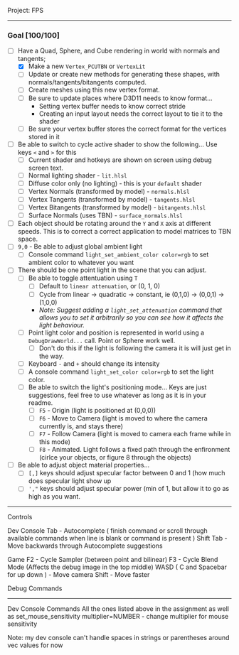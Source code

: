 Project: FPS

------

### Goal [100/100]
- [ ] Have a Quad, Sphere, and Cube rendering in world with normals and tangents;
    - [x] Make a new `Vertex_PCUTBN` or `VertexLit`
    - [ ] Update or create new methods for generating these shapes, with normals/tangents/bitangents computed.
    - [ ] Create meshes using this new vertex format.
    - [ ] Be sure to update places where D3D11 needs to know format...
        - Setting vertex buffer needs to know correct stride
        - Creating an input layout needs the correct layout to tie it to the shader
    - [ ] Be sure your vertex buffer stores the correct format for the vertices stored in it
- [ ] Be able to switch to cycle active shader to show the following...  Use keys `<` and `>` for this
    - [ ] Current shader and hotkeys are shown on screen using debug screen text.
    - [ ] Normal lighting shader - `lit.hlsl`
    - [ ] Diffuse color only (no lighting) - this is your `default` shader
    - [ ] Vertex Normals (transformed by model) - `normals.hlsl`
    - [ ] Vertex Tangents (transformed by model) - `tangents.hlsl`
    - [ ] Vertex Bitangents (transformed by model) - `bitangents.hlsl`
    - [ ] Surface Normals (uses TBN) - `surface_normals.hlsl`
- [ ] Each object should be rotating around the `Y` and `X` axis at different speeds.  This is to correct a correct application to model matrices to TBN space.
- [ ] `9,0` - Be able to adjust global ambient light
    - [ ] Console command `light_set_ambient_color color=rgb` to set ambient color to whatever you want
- [ ] There should be one point light in the scene that you can adjust.
    - [ ] Be able to toggle attentuation using `T`
        - [ ] Default to `linear attenuation`, or (0, 1, 0)
        - [ ] Cycle from linear -> quadratic -> constant, ie (0,1,0) -> (0,0,1) -> (1,0,0)
        - *Note: Suggest adding a `light_set_attenuation` command that allows you to set it arbitrarily so you can see how it affects the light behaviour.*
    - [ ] Point light color and position is represented in world using a `DebugDrawWorld...` call.  Point or Sphere work well. 
        - [ ] Don't do this if the light is following the camera it is will just get in the way. 
    - [ ] Keyboard `-` and `+` should change its intensity
    - [ ] A console command `light_set_color color=rgb` to set the light color.  
    - [ ] Be able to switch the light's positioning mode... Keys are just suggestions, feel free to use whatever as long as it is in your readme. 
        - [ ] `F5` - Origin (light is positioned at (0,0,0))
        - [ ] `F6` - Move to Camera (light is moved to where the camera currently is, and stays there)
        - [ ] `F7` - Follow Camera (light is moved to camera each frame while in this mode)
        - [ ] `F8` - Animated.  Light follows a fixed path through the enfironment (cirlce your objects, or figure 8 through the objects)
- [ ] Be able to adjust object material properties...
    - [ ] `[,]` keys should adjust specular factor between 0 and 1 (how much does specular light show up
    - [ ] `',"` keys should adjust specular power (min of 1, but allow it to go as high as you want.

------
Controls

Dev Console
Tab - Autocomplete ( finish command or scroll through available commands when line is blank or command is present )
Shift Tab - Move backwards through Autocomplete suggestions

Game
F2 - Cycle Sampler (between point and bilinear)
F3 - Cycle Blend Mode (Affects the debug image in the top middle)
WASD ( C and Spacebar for up down ) - Move camera
Shift - Move faster 

Debug Commands

------
Dev Console Commands
All the ones listed above in the assignment as well as
set_mouse_sensitivity multiplier=NUMBER - change multiplier for mouse sensitivity

Note: my dev console can't handle spaces in strings or parentheses around vec values for now